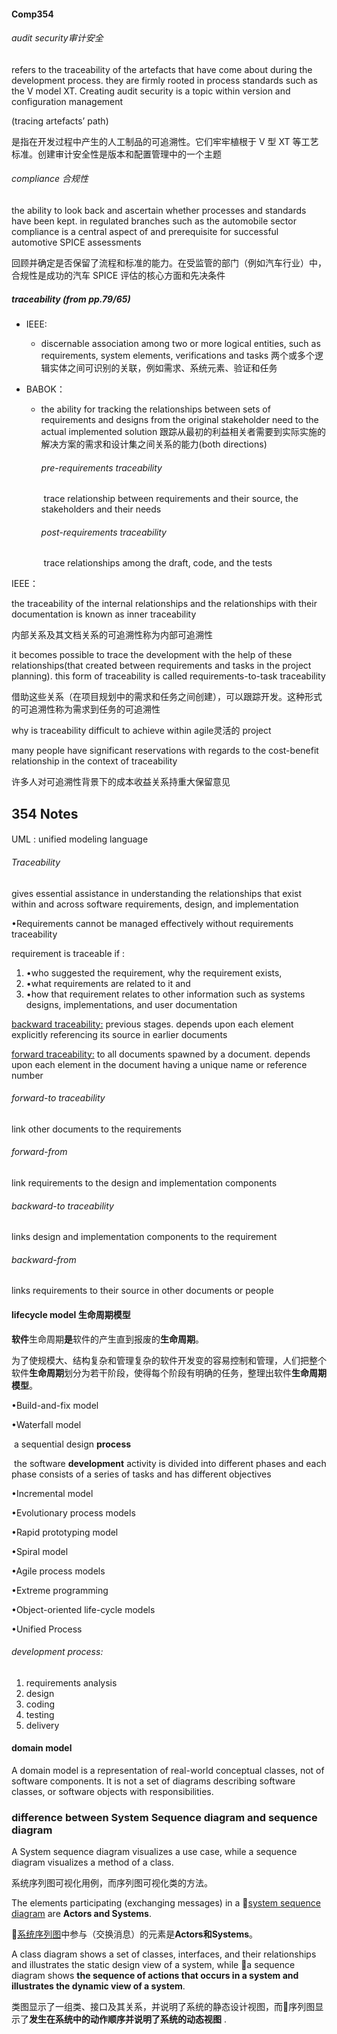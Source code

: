 #### Comp354

###### audit security审计安全

refers to the traceability of the artefacts that have come about during the development process. they are firmly rooted in process standards such as the V model XT. Creating audit security is a topic within version and configuration management

(tracing artefacts’ path)

是指在开发过程中产生的人工制品的可追溯性。它们牢牢植根于 V 型 XT 等工艺标准。创建审计安全性是版本和配置管理中的一个主题

###### compliance 合规性

the ability to look back and ascertain whether processes and standards have been kept. in regulated branches such as the automobile sector compliance is a central aspect of and prerequisite for successful automotive SPICE assessments

回顾并确定是否保留了流程和标准的能力。在受监管的部门（例如汽车行业）中，合规性是成功的汽车 SPICE 评估的核心方面和先决条件

##### traceability (from pp.79/65)

- IEEE: 
  
  - discernable association among two or more logical entities, such as requirements, system elements, verifications and tasks  两个或多个逻辑实体之间可识别的关联，例如需求、系统元素、验证和任务

- BABOK：
  
  - the ability for tracking the relationships between sets of requirements and designs from the original stakeholder need to the actual implemented solution  跟踪从最初的利益相关者需要到实际实施的解决方案的需求和设计集之间关系的能力(both directions)
    
    ###### pre-requirements traceability
    
    ​        trace relationship between requirements and their source, the stakeholders and their needs
    
    ###### post-requirements traceability
    
    ​        trace relationships among the draft, code, and the tests

IEEE：

the traceability of the internal relationships and the relationships with their documentation is known as inner traceability

内部关系及其文档关系的可追溯性称为内部可追溯性

it becomes possible to trace the development with the help of these relationships(that created between requirements and tasks in the project planning). this form of traceability is called requirements-to-task traceability

借助这些关系（在项目规划中的需求和任务之间创建），可以跟踪开发。这种形式的可追溯性称为需求到任务的可追溯性

why is traceability difficult to achieve within agile灵活的 project

many people have significant reservations with regards to the cost-benefit relationship in the context of traceability

许多人对可追溯性背景下的成本收益关系持重大保留意见

## 354 Notes

#### 

UML : unified modeling language

###### Traceability

gives essential assistance in understanding the relationships that exist within and across software requirements, design, and implementation

•Requirements cannot be managed effectively without requirements traceability

requirement is traceable if :

1. •who suggested the requirement, why the requirement exists, 
2. •what requirements are related to it and 
3. •how that requirement relates to other information such as systems designs, implementations, and user documentation

<u>backward traceability:</u> previous stages. depends upon each element explicitly referencing its source in earlier documents

<u>forward traceability:</u> to all documents spawned by a document. depends upon each element in the document having a unique name or reference number 

###### forward-to traceability

link other documents to the requirements

###### forward-from

link requirements to the design and implementation components

###### backward-to traceability

links design and implementation components to the requirement

###### backward-from

links requirements to their source in other documents or people

#### lifecycle model  生命周期模型

**软件**生命周期**是**软件的产生直到报废的**生命周期**。

为了使规模大、结构复杂和管理复杂的软件开发变的容易控制和管理，人们把整个软件**生命周期**划分为若干阶段，使得每个阶段有明确的任务，整理出软件**生命周期模型**。

•Build-and-fix model

•Waterfall model

​    a sequential design **process** 

​    the software **development** activity is divided into different phases and each phase consists of a series of tasks and has different objectives

•Incremental model

•Evolutionary process models

•Rapid prototyping model

•Spiral model

•Agile process models

•Extreme programming

•Object-oriented life-cycle models

•Unified Process 

###### development process:

1. requirements analysis
2. design
3. coding
4. testing
5. delivery

#### domain model

A domain model is a representation of real-world conceptual classes, not of software components. It is not a set of diagrams describing software classes, or software objects with responsibilities.

### difference between System Sequence diagram and sequence diagram

A System sequence diagram visualizes a use case, while a sequence diagram visualizes a method of a class.

系统序列图可视化用例，而序列图可视化类的方法。

The elements participating (exchanging messages) in a 🎈<u>system sequence diagram</u> are **Actors and Systems**.

🎈<u>系统序列图</u>中参与（交换消息）的元素是**Actors和Systems**。

A class diagram shows a set of classes, interfaces, and their relationships and illustrates the static design view of a system, while 🎈a sequence diagram shows **the sequence of actions that occurs in a system and illustrates the dynamic view of a system**.

类图显示了一组类、接口及其关系，并说明了系统的静态设计视图，而🎈序列图显示了**发生在系统中的动作顺序并说明了系统的动态视图** .
